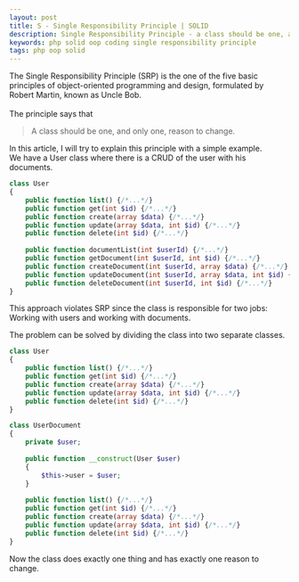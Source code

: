 ```yaml
---
layout: post
title: S - Single Responsibility Principle | SOLID
description: Single Responsibility Principle - a class should be one, and only one, reason to change.
keywords: php solid oop coding single responsibility principle
tags: php oop solid
---
```


The Single Responsibility Principle (SRP) is the one of the five basic principles of object-oriented programming and design,
formulated by Robert Martin, known as Uncle Bob.
<br><br>
The principle says that
>A class should be one, and only one, reason to change.

In this article, I will try to explain this principle with a simple example.
<br>
We have a User class where there is a CRUD of the user with his documents.
```php
class User
{
    public function list() {/*...*/}
    public function get(int $id) {/*...*/}
    public function create(array $data) {/*...*/}
    public function update(array $data, int $id) {/*...*/}
    public function delete(int $id) {/*...*/}
    
    public function documentList(int $userId) {/*...*/}
    public function getDocument(int $userId, int $id) {/*...*/}
    public function createDocument(int $userId, array $data) {/*...*/}
    public function updateDocument(int $userId, array $data, int $id) {/*...*/}
    public function deleteDocument(int $userId, int $id) {/*...*/}
}
```
This approach violates SRP since the class is responsible for two jobs: Working with users and working with documents.

The problem can be solved by dividing the class into two separate classes.
```php
class User
{
    public function list() {/*...*/}
    public function get(int $id) {/*...*/}
    public function create(array $data) {/*...*/}
    public function update(array $data, int $id) {/*...*/}
    public function delete(int $id) {/*...*/}
}

class UserDocument
{
    private $user;
    
    public function __construct(User $user)
    {
        $this->user = $user;
    }
    
    public function list() {/*...*/}
    public function get(int $id) {/*...*/}
    public function create(array $data) {/*...*/}
    public function update(array $data, int $id) {/*...*/}
    public function delete(int $id) {/*...*/}
}
```

Now the class does exactly one thing and has exactly one reason to change.